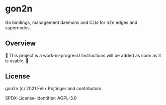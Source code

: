 # gon2n

Go bindings, management daemons and CLIs for n2n edges and supernodes.

## Overview

🚧 This project is a work-in-progress! Instructions will be added as soon as it is usable. 🚧

## License

gon2n (c) 2021 Felix Pojtinger and contributors

SPDX-License-Identifier: AGPL-3.0
